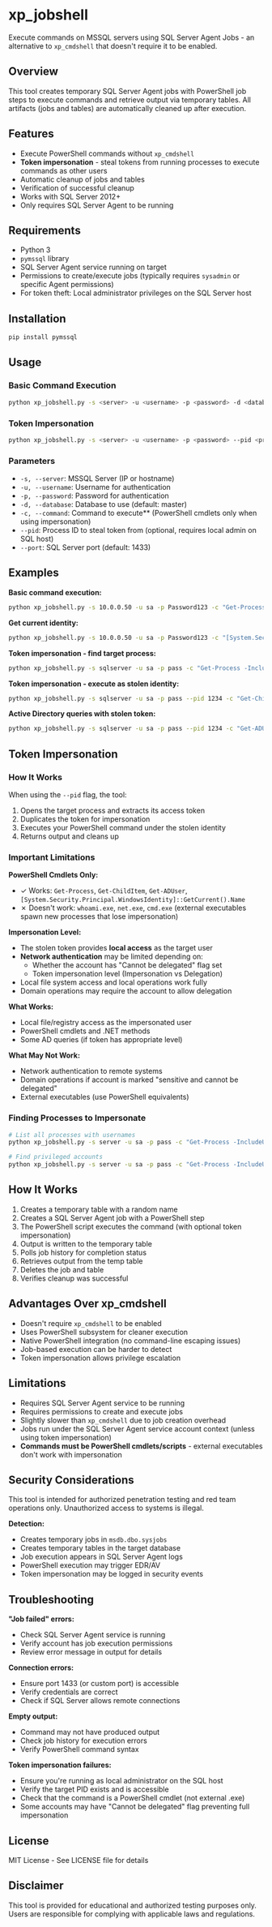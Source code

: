 # xp_jobshell

Execute commands on MSSQL servers using SQL Server Agent Jobs - an alternative to `xp_cmdshell` that doesn't require it to be enabled.

## Overview

This tool creates temporary SQL Server Agent jobs with PowerShell job steps to execute commands and retrieve output via temporary tables. All artifacts (jobs and tables) are automatically cleaned up after execution.

## Features

- Execute PowerShell commands without `xp_cmdshell`
- **Token impersonation** - steal tokens from running processes to execute commands as other users
- Automatic cleanup of jobs and tables
- Verification of successful cleanup
- Works with SQL Server 2012+
- Only requires SQL Server Agent to be running

## Requirements

- Python 3
- `pymssql` library
- SQL Server Agent service running on target
- Permissions to create/execute jobs (typically requires `sysadmin` or specific Agent permissions)
- For token theft: Local administrator privileges on the SQL Server host

## Installation
```bash
pip install pymssql
```

## Usage

### Basic Command Execution
```bash
python xp_jobshell.py -s <server> -u <username> -p <password> -d <database> -c <command>
```

### Token Impersonation
```bash
python xp_jobshell.py -s <server> -u <username> -p <password> --pid <process_id> -c <command>
```

### Parameters

- `-s, --server`: MSSQL Server (IP or hostname)
- `-u, --username`: Username for authentication
- `-p, --password`: Password for authentication
- `-d, --database`: Database to use (default: master)
- `-c, --command`: Command to execute** (PowerShell cmdlets only when using impersonation)
- `--pid`: Process ID to steal token from (optional, requires local admin on SQL host)
- `--port`: SQL Server port (default: 1433)

## Examples

**Basic command execution:**
```bash
python xp_jobshell.py -s 10.0.0.50 -u sa -p Password123 -c "Get-Process"
```

**Get current identity:**
```bash
python xp_jobshell.py -s 10.0.0.50 -u sa -p Password123 -c "[System.Security.Principal.WindowsIdentity]::GetCurrent().Name"
```

**Token impersonation - find target process:**
```bash
python xp_jobshell.py -s sqlserver -u sa -p pass -c "Get-Process -IncludeUserName | Where-Object { \$_.UserName -like '*admin*' } | Select-Object Id, ProcessName, UserName"
```

**Token impersonation - execute as stolen identity:**
```bash
python xp_jobshell.py -s sqlserver -u sa -p pass --pid 1234 -c "Get-ChildItem C:\Users\Administrator"
```

**Active Directory queries with stolen token:**
```bash
python xp_jobshell.py -s sqlserver -u sa -p pass --pid 1234 -c "Get-ADUser username"
```

## Token Impersonation

### How It Works

When using the `--pid` flag, the tool:
1. Opens the target process and extracts its access token
2. Duplicates the token for impersonation
3. Executes your PowerShell command under the stolen identity
4. Returns output and cleans up

### Important Limitations

**PowerShell Cmdlets Only:**
- ✓ Works: `Get-Process`, `Get-ChildItem`, `Get-ADUser`, `[System.Security.Principal.WindowsIdentity]::GetCurrent().Name`
- ✗ Doesn't work: `whoami.exe`, `net.exe`, `cmd.exe` (external executables spawn new processes that lose impersonation)

**Impersonation Level:**
- The stolen token provides **local access** as the target user
- **Network authentication** may be limited depending on:
  - Whether the account has "Cannot be delegated" flag set
  - Token impersonation level (Impersonation vs Delegation)
- Local file system access and local operations work fully
- Domain operations may require the account to allow delegation

**What Works:**
- Local file/registry access as the impersonated user
- PowerShell cmdlets and .NET methods
- Some AD queries (if token has appropriate level)

**What May Not Work:**
- Network authentication to remote systems
- Domain operations if account is marked "sensitive and cannot be delegated"
- External executables (use PowerShell equivalents)

### Finding Processes to Impersonate
```bash
# List all processes with usernames
python xp_jobshell.py -s server -u sa -p pass -c "Get-Process -IncludeUserName | Select-Object Id, ProcessName, UserName"

# Find privileged accounts
python xp_jobshell.py -s server -u sa -p pass -c "Get-Process -IncludeUserName | Where-Object { \$_.UserName -like '*admin*' }"
```

## How It Works

1. Creates a temporary table with a random name
2. Creates a SQL Server Agent job with a PowerShell step
3. The PowerShell script executes the command (with optional token impersonation)
4. Output is written to the temporary table
5. Polls job history for completion status
6. Retrieves output from the temp table
7. Deletes the job and table
8. Verifies cleanup was successful

## Advantages Over xp_cmdshell

- Doesn't require `xp_cmdshell` to be enabled
- Uses PowerShell subsystem for cleaner execution
- Native PowerShell integration (no command-line escaping issues)
- Job-based execution can be harder to detect
- Token impersonation allows privilege escalation

## Limitations

- Requires SQL Server Agent service to be running
- Requires permissions to create and execute jobs
- Slightly slower than `xp_cmdshell` due to job creation overhead
- Jobs run under the SQL Server Agent service account context (unless using token impersonation)
- **Commands must be PowerShell cmdlets/scripts** - external executables don't work with impersonation

## Security Considerations

This tool is intended for authorized penetration testing and red team operations only. Unauthorized access to systems is illegal.

**Detection:**
- Creates temporary jobs in `msdb.dbo.sysjobs`
- Creates temporary tables in the target database
- Job execution appears in SQL Server Agent logs
- PowerShell execution may trigger EDR/AV
- Token impersonation may be logged in security events

## Troubleshooting

**"Job failed" errors:**
- Check SQL Server Agent service is running
- Verify account has job execution permissions
- Review error message in output for details

**Connection errors:**
- Ensure port 1433 (or custom port) is accessible
- Verify credentials are correct
- Check if SQL Server allows remote connections

**Empty output:**
- Command may not have produced output
- Check job history for execution errors
- Verify PowerShell command syntax

**Token impersonation failures:**
- Ensure you're running as local administrator on the SQL host
- Verify the target PID exists and is accessible
- Check that the command is a PowerShell cmdlet (not external .exe)
- Some accounts may have "Cannot be delegated" flag preventing full impersonation

## License

MIT License - See LICENSE file for details

## Disclaimer

This tool is provided for educational and authorized testing purposes only. Users are responsible for complying with applicable laws and regulations.
